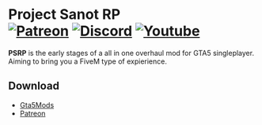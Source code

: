 # Project Sanot RP<br>[![Patreon][patreon-img]][patreon-url] [![Discord][discord-img]][discord-url] [![Youtube][youtube-img]][youtube-url]
**PSRP** is the early stages of a all in one overhaul mod for GTA5 singleplayer.\
Aiming to bring you a FiveM type of expierience.

## Download
* [Gta5Mods](https://www.gta5-mods.com/scripts/project-santos)
* [Patreon](https://www.patreon.com/c/jmcmods/membership)





[patreon-img]: https://img.shields.io/badge/support-patreon-FF424D.svg
[patreon-url]: https://https://www.patreon.com/c/jmcmods/membership
[discord-img]: https://img.shields.io/badge/discord-join-7289DA.svg
[discord-url]: https://discord.gg/V7hHKEZyWm
[youtube-img]: https://img.shields.io/badge/subscribe-youtube-brightred?labelColor=white&color=orangered
[youtube-url]: https://https://www.youtube.com/@JMCMod
